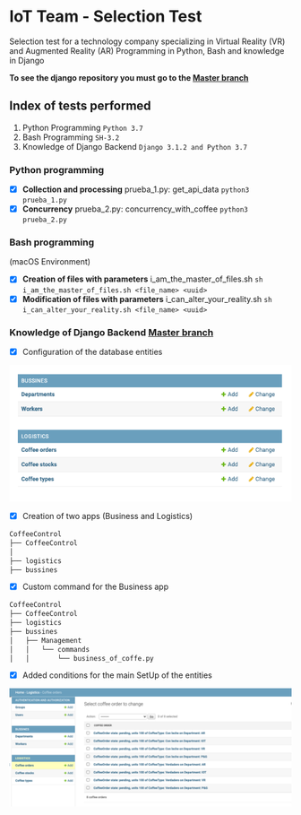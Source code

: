 # IoT Team - Selection Test
Selection test for a technology company specializing in Virtual Reality (VR) and Augmented Reality (AR) Programming in Python, Bash and knowledge in Django

**To see the django repository you must go to the [Master branch](https://github.com/ffriz22/IoT_Team-SelectionTest/tree/master)**

## Index of tests performed

1. Python Programming ```Python 3.7```
2. Bash Programming ```SH-3.2```
3. Knowledge of Django Backend ```Django 3.1.2 and Python 3.7```

### Python programming

* [x] **Collection and processing** prueba_1.py: get_api_data ```python3 prueba_1.py```
* [x] **Concurrency** prueba_2.py: concurrency_with_coffee ```python3 prueba_2.py```

### Bash programming

(macOS Environment)
* [x] **Creation of files with parameters** i_am_the_master_of_files.sh ```sh i_am_the_master_of_files.sh <file_name> <uuid>``` 
* [x] **Modification of files with parameters** i_can_alter_your_reality.sh ```sh i_can_alter_your_reality.sh <file_name> <uuid>```

### Knowledge of Django Backend [Master branch](https://github.com/ffriz22/IoT_Team-SelectionTest/tree/master)

* [x] Configuration of the database entities

![alt text](https://github.com/ffriz22/IoT_Team-SelectionTest/blob/main/entities.png?raw=true)

* [x] Creation of two apps (Business and Logistics)
```
CoffeeControl
├── CoffeeControl
│ 
├── logistics
├── bussines
```
* [x] Custom command for the Business app
```
CoffeeControl
├── CoffeeControl
├── logistics
├── bussines
│   ├── Management
│   │   └── commands
│   │       └── business_of_coffe.py
```
* [x] Added conditions for the main SetUp of the entities

![alt text](https://github.com/ffriz22/IoT_Team-SelectionTest/blob/main/example2.png?raw=true)
